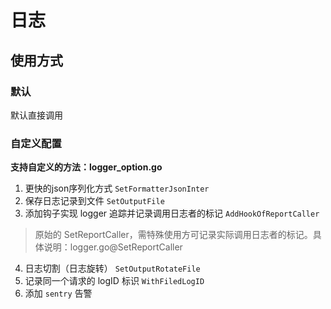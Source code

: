# 日志


## 使用方式


### 默认
默认直接调用

### 自定义配置
**支持自定义的方法：logger_option.go**

1. 更快的json序列化方式 `SetFormatterJsonInter`
2. 保存日志记录到文件 `SetOutputFile`
3. 添加钩子实现 logger 追踪并记录调用日志者的标记 `AddHookOfReportCaller`
> 原始的 SetReportCaller，需特殊使用方可记录实际调用日志者的标记。具体说明：logger.go@SetReportCaller
4. 日志切割（日志旋转） `SetOutputRotateFile`
5. 记录同一个请求的 logID 标识 `WithFiledLogID`
6. 添加 `sentry` 告警 

